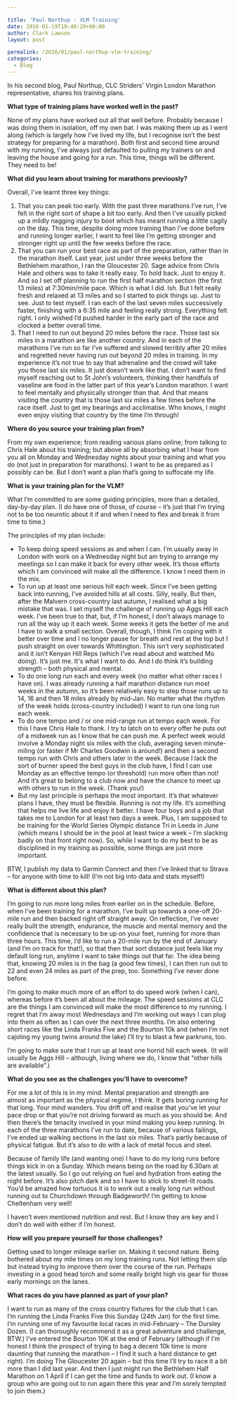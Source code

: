 ```yaml
---

title: 'Paul Northup - VLM Training'
date: 2016-01-19T19:49:29+00:00
author: Clark Lawson
layout: post

permalink: /2016/01/paul-northup-vlm-training/
categories:
  - Blog
---
```

In his second blog, Paul Northup, CLC Striders' Virgin London Marathon representative, shares his training plans.<!--more-->

**What type of training plans have worked well in the past?**

None of my plans have worked out all that well before. Probably because I was doing them in isolation, off my own bat. I was making them up as I went along (which is largely how I‘ve lived my life, but I recognise isn’t the best strategy for preparing for a marathon). Both first and second time around with my running, I’ve always just defaulted to pulling my trainers on and leaving the house and going for a run. This time, things will be different. They need to be!

**What did you learn about training for marathons previously?**

Overall, I've learnt three key things:

  1. That you can peak too early. With the past three marathons I’ve run, I’ve felt in the right sort of shape a bit too early. And then I’ve usually picked up a mildly nagging injury to boot which has meant running a little cagily on the day. This time, despite doing more training than I’ve done before and running longer earlier, I want to feel like I’m getting stronger and stronger right up until the few weeks before the race.
  2. That you can run your best race as part of the preparation, rather than in the marathon itself. Last year, just under three weeks before the Bethlehem marathon, I ran the Gloucester 20. Sage advice from Chris Hale and others was to take it really easy. To hold back. Just to enjoy it. And so I set off planning to run the first half marathon section (the first 13 miles) at 7:30min/mile pace. Which is what I did. Ish. But I felt really fresh and relaxed at 13 miles and so I started to pick things up. Just to see. Just to test myself. I ran each of the last seven miles successively faster, finishing with a 6:35 mile and feeling really strong. Everything felt right. I only wished I’d pushed harder in the early part of the race and clocked a better overall time.
  3. That I need to run out beyond 20 miles before the race. Those last six miles in a marathon are like another country. And in each of the marathons I’ve run so far I’ve suffered and slowed terribly after 20 miles and regretted never having run out beyond 20 miles in training. In my experience it’s not true to say that adrenaline and the crowd will take you those last six miles. It just doesn’t work like that. I don’t want to find myself reaching out to St John’s volunteers, thinking their handfuls of vaseline are food in the latter part of this year’s London marathon. I want to feel mentally and physically stronger than that. And that means visiting the country that is those last six miles a few times before the race itself. Just to get my bearings and acclimatise. Who knows, I might even enjoy visiting that country by the time I’m through!

**Where do you source your training plan from?**

From my own experience; from reading various plans online; from talking to Chris Hale about his training; but above all by absorbing what I hear from you all on Monday and Wednesday nights about your training and what you do (not just in preparation for marathons). I want to be as prepared as I possibly can be. But I don’t want a plan that’s going to suffocate my life.

**What is your training plan for the VLM?**

What I’m committed to are some guiding principles, more than a detailed, day-by-day plan. (I do have one of those, of course – it’s just that I’m trying not to be too neurotic about it if and when I need to flex and break it from time to time.)

The principles of my plan include:

  * To keep doing speed sessions as and when I can. I’m usually away in London with work on a Wednesday night but am trying to arrange my meetings so I can make it back for every other week. It’s those efforts which I am convinced will make all the difference. I know I need them in the mix.
  * To run up at least one serious hill each week. Since I’ve been getting back into running, I’ve avoided hills at all costs. Silly, really. But then, after the Malvern cross-country last autumn, I realised what a big mistake that was. I set myself the challenge of running up Aggs Hill each week. I’ve been true to that, but, if I’m honest, I don’t always manage to run all the way up it each week. Some weeks it gets the better of me and I have to walk a small section. Overall, though, I think I’m coping with it better over time and I no longer pause for breath and rest at the top but I push straight on over towards Whittington. This isn’t very sophisticated and it isn’t Kenyan Hill Reps (which I’ve read about and watched Mo doing). It’s just me. It's what I want to do. And I do think it’s building strength – both physical and mental.
  * To do one long run each and every week (no matter what other races I have on). I was already running a half marathon distance run most weeks in the autumn, so it’s been relatively easy to step those runs up to 14, 16 and then 18 miles already by mid-Jan. No matter what the rhythm of the week holds (cross-country included) I want to run one long run each week.
  * To do one tempo and / or one mid-range run at tempo each week. For this I have Chris Hale to thank. I try to latch on to every offer he puts out of a midweek run as I know that he can push me. A perfect week would involve a Monday night six miles with the club, averaging seven minute-miling (or faster if Mr Charles Goodwin is around!) and then a second tempo run with Chris and others later in the week. Because I lack the sort of burner speed the best guys in the club have, I find I can use Monday as an effective tempo (or threshold) run more often than not! And it’s great to belong to a club now and have the chance to meet up with others to run in the week. (Thank you!)
  * But my last principle is perhaps the most important. It’s that whatever plans I have, they must be flexible. Running is not my life. It’s something that helps me live life and enjoy it better. I have four boys and a job that takes me to London for at least two days a week. Plus, I am supposed to be training for the World Series Olympic distance Tri in Leeds in June (which means I should be in the pool at least twice a week – I’m slacking badly on that front right now). So, while I want to do my best to be as disciplined in my training as possible, some things are just more important.

BTW, I publish my data to Garmin Connect and then I’ve linked that to Strava – for anyone with time to kill! (I’m not big into data and stats myself!)

**What is different about this plan?**

I’m going to run more long miles from earlier on in the schedule. Before, when I’ve been training for a marathon, I’ve built up towards a one-off 20-mile run and then backed right off straight away. On reflection, I’ve never really built the strength, endurance, the muscle and mental memory and the confidence that is necessary to be up on your feet, running for more than three hours. This time, I’d like to run a 20-mile run by the end of January (and I’m on track for that!), so that then that sort distance just feels like my default long run, anytime I want to take things out that far. The idea being that, knowing 20 miles is in the bag (a good few times), I can then run out to 22 and even 24 miles as part of the prep, too. Something I’ve never done before.

I’m going to make much more of an effort to do speed work (when I can), whereas before it’s been all about the mileage. The speed sessions at CLC are the things I am convinced will make the most difference to my running. I regret that I’m away most Wednesdays and I’m working out ways I can plug into them as often as I can over the next three months. I’m also entering short races like the Linda Franks Five and the Bourton 10k and (when I’m not cajoling my young twins around the lake) I’ll try to blast a few parkruns, too.

I’m going to make sure that I run up at least one horrid hill each week. (It will usually be Aggs Hill – although, living where we do, I know that &#8220;other hills are available&#8221;.)

**What do you see as the challenges you’ll have to overcome?**

For me a lot of this is in my mind. Mental preparation and strength are almost as important as the physical regime, I think. It gets boring running for that long. Your mind wanders. You drift off and realise that you’ve let your pace drop or that you’re not driving forward as much as you should be. And then there’s the tenacity involved in your mind making you keep running. In each of the three marathons I’ve run to date, because of various failings, I’ve ended up walking sections in the last six miles. That’s partly because of physical fatigue. But it’s also to do with a lack of metal focus and steel.

Because of family life (and wanting one) I have to do my long runs before things kick in on a Sunday. Which means being on the road by 6.30am at the latest usually. So I go out relying on fuel and hydration from eating the night before. It’s also pitch dark and so I have to stick to street-lit roads. You’d be amazed how tortuous it is to work out a really long run without running out to Churchdown through Badgeworth! I’m getting to know Cheltenham very well!

I haven’t even mentioned nutrition and rest. But I know they are key and I don’t do well with either if I’m honest.

**How will you prepare yourself for those challenges?**

Getting used to longer mileage earlier on. Making it second nature. Being bothered about my mile times on my long training runs. Not letting them slip but instead trying to improve them over the course of the run. Perhaps investing in a good head torch and some really bright high vis gear for those early mornings on the lanes.

**What races do you have planned as part of your plan?**

I want to run as many of the cross country fixtures for the club that I can. I’m running the Linda Franks Five this Sunday (24th Jan) for the first time. I’m running one of my favourite local races in mid-February – The Dursley Dozen. (I can thoroughly recommend it as a great adventure and challenge, BTW.) I’ve entered the Bourton 10K at the end of February (although if I’m honest I think the prospect of trying to bag a decent 10k time is more daunting that running the marathon – I find it such a hard distance to get right). I’m doing The Gloucester 20 again – but this time I’ll try to race it a bit more than I did last year. And then I just might run the Bethlehem Half Marathon on 1 April if I can get the time and funds to work out. (I know a group who are going out to run again there this year and I’m sorely tempted to join them.)
